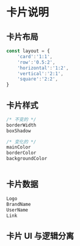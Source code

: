 # 卡片说明

## 卡片布局

```js
const layout = {
    'card':'1:1',
    'row':'0.5:2',
    'horizontal':'1:2',
    'vertical':'2:1',
    'square':'2:2',
}
```

## 卡片样式

```css
/* 不变的 */
borderWidth 
boxShadow 

/* 变化的 */
mainColor
borderColor
backgroundColor



```

## 卡片数据

```js
Logo 
BrandName
UserName
Link
```

## 卡片 UI 与逻辑分离
